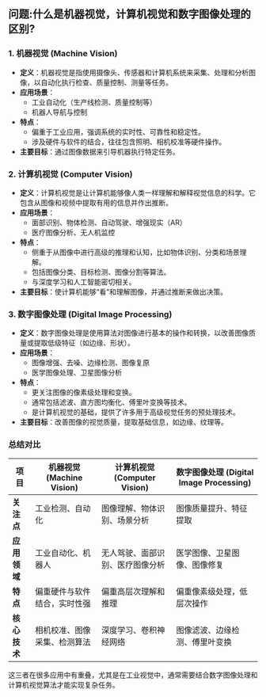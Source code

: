 ## 问题:什么是机器视觉，计算机视觉和数字图像处理的区别?
### 1. 机器视觉 (Machine Vision)
- **定义**：机器视觉是指使用摄像头、传感器和计算机系统来采集、处理和分析图像，以自动化执行检查、质量控制、测量等任务。
- **应用场景**：
  - 工业自动化（生产线检测、质量控制等）
  - 机器人导航与控制
- **特点**：
  - 偏重于工业应用，强调系统的实时性、可靠性和稳定性。
  - 涉及硬件与软件的结合，往往包含照明、相机校准等硬件操作。
- **主要目标**：通过图像数据来引导机器执行特定任务。

### 2. 计算机视觉 (Computer Vision)
- **定义**：计算机视觉是让计算机能够像人类一样理解和解释视觉信息的科学。它包含从图像和视频中提取有用的信息并作出推断。
- **应用场景**：
  - 面部识别、物体检测、自动驾驶、增强现实（AR）
  - 医疗图像分析、无人机监控
- **特点**：
  - 侧重于从图像中进行高级的推理和认知，比如物体识别、分类和场景理解。
  - 包括图像分类、目标检测、图像分割等算法。
  - 与深度学习和人工智能密切相关。
- **主要目标**：使计算机能够“看”和理解图像，并通过推断来做出决策。

### 3. 数字图像处理 (Digital Image Processing)
- **定义**：数字图像处理是使用算法对图像进行基本的操作和转换，以改善图像质量或提取低级特征（如边缘、形状）。
- **应用场景**：
  - 图像增强、去噪、边缘检测、图像复原
  - 医学图像处理、卫星图像分析
- **特点**：
  - 更关注图像的像素级处理和变换。
  - 通常包括滤波、直方图均衡化、傅里叶变换等技术。
  - 是计算机视觉的基础，提供了许多用于高级视觉任务的预处理技术。
- **主要目标**：改善图像的视觉质量，提取基础信息，如边缘、纹理等。

### 总结对比

| 项目             | 机器视觉 (Machine Vision)             | 计算机视觉 (Computer Vision)            | 数字图像处理 (Digital Image Processing) |
|------------------|----------------------------------------|-----------------------------------------|-----------------------------------------|
| **关注点**       | 工业检测、自动化                      | 图像理解、物体识别、场景分析           | 图像质量提升、特征提取                 |
| **应用领域**     | 工业自动化、机器人                    | 无人驾驶、面部识别、医疗图像分析       | 医学图像、卫星图像、图像修复           |
| **特点**         | 偏重硬件与软件结合，实时性强           | 偏重高层次理解和推理                   | 偏重像素级处理，低层次操作             |
| **核心技术**     | 相机校准、图像采集、检测算法          | 深度学习、卷积神经网络                 | 图像滤波、边缘检测、傅里叶变换         |

这三者在很多应用中有重叠，尤其是在工业视觉中，通常需要结合数字图像处理和计算机视觉算法才能实现复杂任务。
